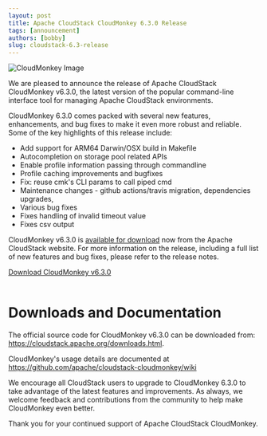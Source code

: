 ```yaml
---
layout: post
title: Apache CloudStack CloudMonkey 6.3.0 Release
tags: [announcement]
authors: [bobby]
slug: cloudstack-6.3-release
---
```


![](/img/banner.svg "CloudMonkey Image")

We are pleased to announce the release of Apache CloudStack CloudMonkey v6.3.0,
the latest version of the popular command-line interface tool for managing
Apache CloudStack environments.

CloudMonkey 6.3.0 comes packed with several new features, enhancements, and bug
fixes to make it even more robust and reliable. Some of the key highlights of
this release include:

- Add support for ARM64 Darwin/OSX build in Makefile
- Autocompletion on storage pool related APIs
- Enable profile information passing through commandline
- Profile caching improvements and bugfixes
- Fix: reuse cmk's CLI params to call piped cmd
- Maintenance changes - github actions/travis migration, dependencies upgrades,
- Various bug fixes
- Fixes handling of invalid timeout value
- Fixes csv output

CloudMonkey v6.3.0 is [available for download](/downloads) now from the Apache
CloudStack website. For more information on the release, including a full list
of new features and bug fixes, please refer to the release notes.

<a class="button button--primary" href="https://github.com/apache/cloudstack-cloudmonkey/releases/tag/6.3.0" target="_blank">Download CloudMonkey v6.3.0</a>
<br/>
<br/>

# Downloads and Documentation

The official source code for CloudMonkey v6.3.0 can be downloaded from:
https://cloudstack.apache.org/downloads.html.

CloudMonkey's usage details are documented at
https://github.com/apache/cloudstack-cloudmonkey/wiki

We encourage all CloudStack users to upgrade to CloudMonkey 6.3.0 to take
advantage of the latest features and improvements. As always, we welcome
feedback and contributions from the community to help make CloudMonkey even
better.

Thank you for your continued support of Apache CloudStack CloudMonkey.
